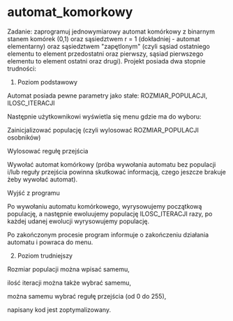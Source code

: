 # automat_komorkowy

Zadanie: zaprogramuj jednowymiarowy automat komórkowy z binarnym stanem komórek (0,1) oraz sąsiedztwem r = 1 (dokładniej - automat elementarny) oraz sąsiedztwem "zapętlonym" (czyli sąsiad ostatniego elementu to element przedostatni oraz pierwszy, sąsiad pierwszego elementu to element ostatni oraz drugi). Projekt posiada dwa stopnie trudności:

1. Poziom podstawowy

Automat posiada pewne parametry jako stałe: ROZMIAR_POPULACJI, ILOSC_ITERACJI

Następnie użytkownikowi wyświetla się menu gdzie ma do wyboru:

Zainicjalizować populację (czyli wylosować ROZMIAR_POPULACJI osobników)

Wylosować regułę przejścia 

Wywołać automat komórkowy (próba wywołania automatu bez populacji i/lub reguły przejścia powinna skutkować informacją, czego jeszcze brakuje żeby wywołać automat).

Wyjść z programu

Po wywołaniu automatu komórkowego, wyrysowujemy początkową populację, a następnie ewoluujemy populację ILOSC_ITERACJI razy, po każdej udanej ewolucji wyrysowujemy populację.

Po zakończonym procesie program informuje o zakończeniu działania automatu i powraca do menu.

2. Poziom trudniejszy

Rozmiar populacji można wpisać samemu,

ilość iteracji można także wybrać samemu,

można samemu wybrać regułę przejścia (od 0 do 255),

napisany kod jest zoptymalizowany.

